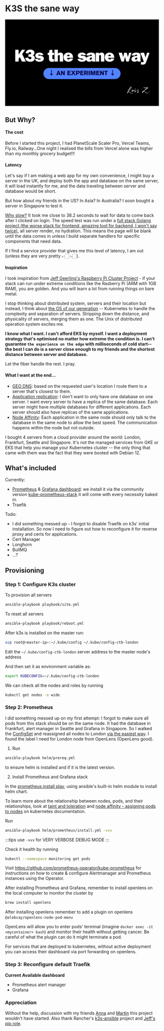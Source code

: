 # K3S the sane way

![k3s-sane](./asset/k3s.png)

## But Why?

#### The cost

Before I started this project, I had PlanetScale Scaler Pro, Vercel Teams, Fly.io, Railway...One night I realised the bills from Vercel alone was higher than my monthly grocery budget!!!

#### Latency

Let's say if I am making a web app for my own convenience, I might buy a server in the UK, and deploy both the app and database on the same server, it will load instantly for me, and the data traveling between server and database would be short.

But how about my friends in the US? In Asia? In Australia? I soon bought a server in Singapore to test it.

[Why slow?](http://www.stuartcheshire.org/rants/latency.html) It took me close to 38.2 seconds to wait for data to come back after I clicked on login. The speed test was run under a [full stack Golang project (the worse stack for frontend, amazing tool for backend, I won't say twice)](https://github.com/zmzlois/LinkGoGo), all server render, no hydration. This means the page will be blank until the data comes in unless I build separate handlers for specific components that need data.

If I find a service provider that gives me this level of latency, I am out (unless they are very pretty 👉🏻👈🏻).

#### Inspiration

I took inspiration from [Jeff Geerling's Raspberry Pi Cluster Project](https://www.jeffgeerling.com/blog/2020/raspberry-pi-cluster-episode-1-introduction-clusters) - if your stack can run under extreme conditions like the Rasberry Pi (ARM with 1GB RAM), you are golden. And you will learn a lot from running things on bare metal.

I stop thinking about distributed system, servers and their location but instead, I think about [the OS of our generation](https://www.oilshell.org/blog/2021/07/blog-backlog-2.html) -- Kubernetes to handle the complexity and separation of servers. Stripping down the distance, and physicality of servers, merging them as one. The Unix of distributed operation system excites me.

**I know what I want. I can't afford EKS by myself. I want a deployment strategy that's optimised no matter how extreme the condition is. I can't guarantee `the experience on the edge` with milliseconds of cold start-- the best I can do is a server close enough to my friends and the shortest distance between server and database.**

Let the fiber handle the rest. I pray.

#### What I want at the end...

- [GEO DNS](https://blogs.manageengine.com/clouddns/2022/11/08/how-does-geodns-work.html): based on the requested user's location I route them to a server that's closest to them.
- [Application replication](https://kubernetes.io/docs/tasks/run-application/run-replicated-stateful-application/#cloning-existing-data): I don't want to only have one database on one server. I want every server to have a replica of the same database. Each server might have multiple databases for different applications. Each server should also have replicas of the same applications.
- [Node Affinity](https://kubernetes.io/docs/concepts/scheduling-eviction/assign-pod-node/#affinity-and-anti-affinity): Each application in the same node should only talk to the database in the same node to allow the best speed. The communication happens within the node but not outside.

I bought 4 servers from a cloud provider around the world: London, Frankfurt, Seattle and Singapore. It's not the managed services from GKE or EKS that help you manage your Kubernetes cluster -- the only thing that came with them was the fact that they were booted with Debian 12.

## What's included

Currently:

- [Prometheus](https://prometheus.io/) & [Grafana dashboard](https://grafana.com/): we install it via the community version [kube-prometheus-stack](https://github.com/prometheus-community/helm-charts/blob/main/charts/kube-prometheus-stack/values.yaml) it will come with every necessity baked in.
- Traefik

Todo:

- I did something messed up - I forgot to disable Traefik on k3s' initial installation. So now I need to figure out how to reconfigure it for reverse proxy and certs for applications.
- Cert Manager
- Longhorn
- BullMQ
- ...?

## Provisioning

### Step 1: Configure K3s cluster

To provision all servers

```bash
ansible-playbook playbook/site.yml
```

To reset all servers

```bash
ansible-playbook playbook/reboot.yml
```

After k3s is installed on the master run:

```bash
scp root@<master-ip>:~/.kube/config ~/.kube/config-ctb-london
```

Edit the `~/.kube/config-ctb-london` server address to the master node's address

And then set it as environment variable as:

```bash
export KUBECONFIG=~/.kube/config-ctb-london
```

We can check all the nodes and roles by running 

```bash
kubectl get nodes -o wide
```

### Step 2: Prometheus

I did something messed up on my first attempt: I forgot to make sure all pods from this stack should be on the same node. It had the database in Frankfurt, alert manager in Seattle and Grafana in Singapore. So I walked the [ConfigSet](./helm/prometheus/value.yml) and reassigned all nodes to London [via the easiest way](https://kubernetes.io/docs/concepts/scheduling-eviction/assign-pod-node/#nodeselector). I found the label I need for London node from OpenLens (OpenLens good).

1. Run

```bash
ansible-playbook helm/prereq.yml
```

to ensure helm is installed and if it is the latest version.

2. Install Prometheus and Grafana stack

In the [prometheus install play](./helm/prometheus/install.yml), using ansible's built-in helm module to install helm chart.

To learn more about the relationship between nodes, pods, and their relationships, look at [taint and toleration](https://kubernetes.io/docs/concepts/scheduling-eviction/taint-and-toleration/#:~:text=Tolerations%20allow%20the%20scheduler%20to,not%20scheduled%20onto%20inappropriate%20nodes.) and [node affinity - assigning pods to nodes](https://kubernetes.io/docs/concepts/scheduling-eviction/assign-pod-node/#affinity-and-anti-affinity) on kubernetes documentation.

Run

```bash
ansible-playbook helm/prometheus/install.yml -vvv
```

:::tips
use `-vvv` for VERY VERBOSE DEBUG MODE
:::

Check it health by running

```bash
kubectl --namespace monitoring get pods
```

Visit https://github.com/prometheus-operator/kube-prometheus for instructions on how to create & configure Alertmanager and Prometheus instances using the Operator.

After installing Prometheus and Grafana, remember to install openlens on the local computer to monitor the cluster by

```bash
brew install openlens
```

After installing openlens remember to add a plugin on openlens `@alebcay/openlens-node-pod-menu`

OpenLens will allow you to enter pods' terminal (imagine `docker exec -it <mycontainer> bash`) and monitor their health without getting cancer. Be careful of what the plugin can do it might terminate a pod.

For services that are deployed to kubernetes, without active deployment you can access their dashboard via port forwarding on openlens.

### Step 3: Reconfigure default Traefik

**Current Available dashboard**

- Prometheus alert manager
- Grafana

### Appreciation

Without the help, discussion with my friends [Anna](https://github.com/TheDevMinerTV) and [Martin](https://github.com/kerwanp) this project wouldn't have started. Also thank Rancher's [k3s-ansible](https://github.com/k3s-io/k3s-ansible) project and [Jeff's pip role](https://github.com/geerlingguy/ansible-role-pip).
